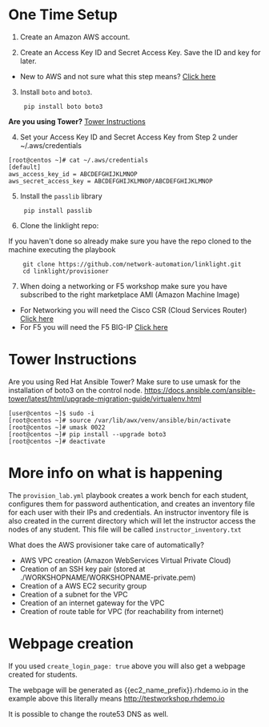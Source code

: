 # One Time Setup

1. Create an Amazon AWS account.

2. Create an Access Key ID and Secret Access Key.  Save the ID and key for later.

  - New to AWS and not sure what this step means?  [Click here](aws-directions/AWSHELP.md)

3. Install `boto` and `boto3`.

        pip install boto boto3

  **Are you using Tower?**  [Tower Instructions](#tower-instructions)

4. Set your Access Key ID and Secret Access Key from Step 2 under ~/.aws/credentials

```
[root@centos ~]# cat ~/.aws/credentials
[default]
aws_access_key_id = ABCDEFGHIJKLMNOP
aws_secret_access_key = ABCDEFGHIJKLMNOP/ABCDEFGHIJKLMNOP
```

5. Install the `passlib` library

        pip install passlib

6. Clone the linklight repo:

If you haven't done so already make sure you have the repo cloned to the machine executing the playbook

        git clone https://github.com/network-automation/linklight.git
        cd linklight/provisioner

7.  When doing a networking or F5 workshop make sure you have subscribed to the right marketplace AMI (Amazon Machine Image)

  - For Networking you will need the Cisco CSR (Cloud Services Router) [Click here](https://aws.amazon.com/marketplace/pp/B00NF48FI2/)
  - For F5 you will need the F5 BIG-IP [Click here](https://aws.amazon.com/marketplace/pp/B079C44MFH/)

# Tower Instructions
Are you using Red Hat Ansible Tower?  Make sure to use umask for the installation of boto3 on the control node.
https://docs.ansible.com/ansible-tower/latest/html/upgrade-migration-guide/virtualenv.html

```
[user@centos ~]$ sudo -i
[root@centos ~]# source /var/lib/awx/venv/ansible/bin/activate
[root@centos ~]# umask 0022
[root@centos ~]# pip install --upgrade boto3
[root@centos ~]# deactivate
```

# More info on what is happening

The `provision_lab.yml` playbook creates a work bench for each student, configures them for password authentication, and creates an inventory file for each user with their IPs and credentials. An instructor inventory file is also created in the current directory which will let the instructor access the nodes of any student.  This file will be called `instructor_inventory.txt`

What does the AWS provisioner take care of automatically?
- AWS VPC creation (Amazon WebServices Virtual Private Cloud)
- Creation of an SSH key pair (stored at ./WORKSHOPNAME/WORKSHOPNAME-private.pem)
- Creation of a AWS EC2 security group
- Creation of a subnet for the VPC
- Creation of an internet gateway for the VPC
- Creation of route table for VPC (for reachability from internet)

# Webpage creation

If you used `create_login_page: true` above you will also get a webpage created for students.

The webpage will be generated as {{ec2_name_prefix}}.rhdemo.io
in the example above this literally means http://testworkshop.rhdemo.io

It is possible to change the route53 DNS as well.
